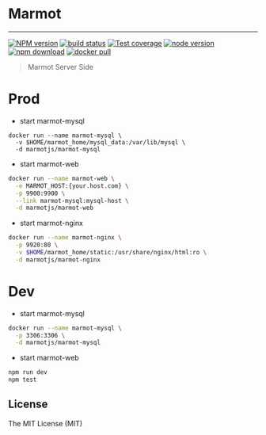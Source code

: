 # Marmot

---

[![NPM version][npm-image]][npm-url]
[![build status][travis-image]][travis-url]
[![Test coverage][coveralls-image]][coveralls-url]
[![node version][node-image]][node-url]
[![npm download][download-image]][download-url]
[![docker pull][docker-image]][docker-url]

[npm-image]: https://img.shields.io/npm/v/marmot-web.svg?style=flat-square
[npm-url]: https://npmjs.org/package/marmot-web
[travis-image]: https://img.shields.io/travis/macacajs/marmot.svg?style=flat-square
[travis-url]: https://travis-ci.org/macacajs/marmot
[coveralls-image]: https://img.shields.io/codecov/c/github/macacajs/marmot.svg?style=flat-square
[coveralls-url]: https://codecov.io/gh/macacajs/marmot
[node-image]: https://img.shields.io/badge/node.js-%3E=_8-green.svg?style=flat-square
[node-url]: http://nodejs.org/download/
[download-image]: https://img.shields.io/npm/dm/marmot-web.svg?style=flat-square
[download-url]: https://npmjs.org/package/marmot-web
[docker-image]: https://img.shields.io/docker/pulls/macacajs/marmot-web.svg?style=flat-square
[docker-url]: https://hub.docker.com/r/macacajs/marmot-web/

> Marmot Server Side

# Prod

- start marmot-mysql

```
docker run --name marmot-mysql \
  -v $HOME/marmot_home/mysql_data:/var/lib/mysql \
  -d marmotjs/marmot-mysql
```

- start marmot-web

```bash
docker run --name marmot-web \
  -e MARMOT_HOST:{your.host.com} \
  -p 9900:9900 \
  --link marmot-mysql:mysql-host \
  -d marmotjs/marmot-web
```

- start marmot-nginx

```bash
docker run --name marmot-nginx \
  -p 9920:80 \
  -v $HOME/marmot_home/static:/usr/share/nginx/html:ro \
  -d marmotjs/marmot-nginx
```

# Dev

- start marmot-mysql

```bash
docker run --name marmot-mysql \
  -p 3306:3306 \
  -d marmotjs/marmot-mysql
```

- start marmot-web

```bash
npm run dev
npm test
```

## License

The MIT License (MIT)

